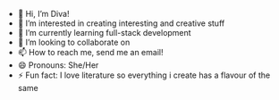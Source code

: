 - 👋 Hi, I’m Diva!
- 👀 I’m interested in creating interesting and creative stuff
- 🌱 I’m currently learning full-stack development
- 💞️ I’m looking to collaborate on 
- 📫 How to reach me, send me an email!
- 😄 Pronouns: She/Her
- ⚡ Fun fact: I love literature so everything i create has a flavour of the same

<!---
DivaKnight/DivaKnight is a ✨ special ✨ repository because its `README.md` (this file) appears on your GitHub profile.
You can click the Preview link to take a look at your changes.
--->
